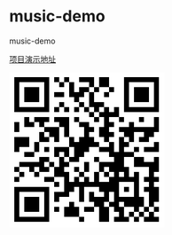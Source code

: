# music-demo
music-demo

[项目演示地址](http://47.93.220.228)

![二维码](https://github.com/libaixu/music-demo/blob/master/server.png)